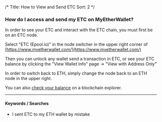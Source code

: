 /*
Title: How to View and Send ETC
Sort: 2
*/

### How do I access and send my ETC on MyEtherWallet?

In order to see your ETC and interact with the ETC chain, you must first be on an ETC node. 

Select "ETC (Epool.io)" in the node switcher in the upper right corner of [https://www.myetherwallet.com/](https://www.myetherwallet.com/)

Then you can unlock any wallet send a transaction in ETC, or see your ETC balance by clicking the "View Wallet Info" page -> "View with Address Only"

In order to switch back to ETH, simply change the node back to an ETH node in the upper right. 

You can also [check your balance](https://myetherwallet.groovehq.com/knowledge_base/topics/how-do-i-check-the-balance-of-my-account) on a blockchain explorer.


---

#### Keywords / Searches

- I sent ETC to my ETH wallet by mistake